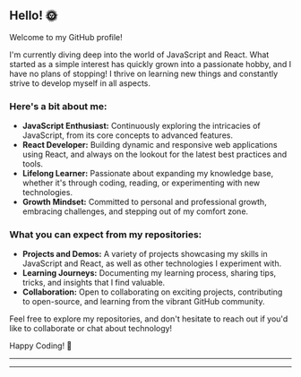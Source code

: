 
## Hello!  🌞 

Welcome to my GitHub profile!

I'm currently diving deep into the world of JavaScript and React. What started as a simple interest has quickly grown into a passionate hobby, and I have no plans of stopping! I thrive on learning new things and constantly strive to develop myself in all aspects.

### Here's a bit about me:

- **JavaScript Enthusiast:** Continuously exploring the intricacies of JavaScript, from its core concepts to advanced features.
- **React Developer:** Building dynamic and responsive web applications using React, and always on the lookout for the latest best practices and tools.
- **Lifelong Learner:** Passionate about expanding my knowledge base, whether it's through coding, reading, or experimenting with new technologies.
- **Growth Mindset:** Committed to personal and professional growth, embracing challenges, and stepping out of my comfort zone.

### What you can expect from my repositories:

- **Projects and Demos:** A variety of projects showcasing my skills in JavaScript and React, as well as other technologies I experiment with.
- **Learning Journeys:** Documenting my learning process, sharing tips, tricks, and insights that I find valuable.
- **Collaboration:** Open to collaborating on exciting projects, contributing to open-source, and learning from the vibrant GitHub community.

Feel free to explore my repositories, and don't hesitate to reach out if you'd like to collaborate or chat about technology!

Happy Coding! 🚀

---



---


